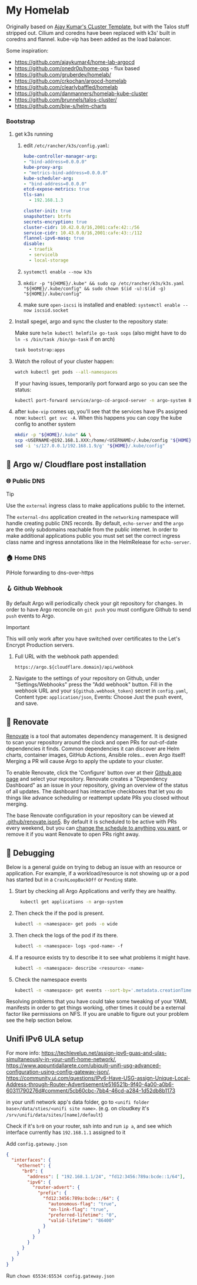 # My Homelab

Originally based on [Ajay Kumar's CLuster Template](https://github.com/ajaykumar4/cluster-template), but with the Talos stuff stripped out. Cilium and coredns have been replaced with k3s' built in coredns and flannel. kube-vip has been added as the load balancer.

Some inspiration:
- https://github.com/ajaykumar4/home-lab-argocd
- https://github.com/onedr0p/home-ops - flux based
- https://github.com/gruberdev/homelab/
- https://github.com/crkochan/argocd-homelab
- https://github.com/clearlybaffled/homelab
- https://github.com/danmanners/homelab-kube-cluster
- https://github.com/brunnels/talos-cluster/
- https://github.com/bjw-s/helm-charts

### Bootstrap

1) get k3s running

    1) edit `/etc/rancher/k3s/config.yaml`:
        ```yaml
        kube-controller-manager-arg:
        - "bind-address=0.0.0.0"
        kube-proxy-arg:
        - "metrics-bind-address=0.0.0.0"
        kube-scheduler-arg:
        - "bind-address=0.0.0.0"
        etcd-expose-metrics: true
        tls-san:
          - 192.168.1.3

        cluster-init: true
        snapshotter: btrfs
        secrets-encryption: true
        cluster-cidr: 10.42.0.0/16,2001:cafe:42::/56
        service-cidr: 10.43.0.0/16,2001:cafe:43::/112
        flannel-ipv6-masq: true
        disable:
          - traefik
          - servicelb
          - local-storage
        ```

    1) `systemctl enable --now k3s`
    1) `mkdir -p "${HOME}/.kube" && sudo cp /etc/rancher/k3s/k3s.yaml "${HOME}/.kube/config" && sudo chown $(id -u):$(id -g) "${HOME}/.kube/config"`
    1) make sure `open-iscsi` is installed and enabled: `systemctl enable --now iscsid.socket`

1) Install spegel, argo and sync the cluster to the repository state:

    Make sure `helm kubectl helmfile go-task sops` (also might have to do `ln -s /bin/task /bin/go-task` if on arch)

    ```sh
    task bootstrap:apps
    ```

1) Watch the rollout of your cluster happen:

    ```sh
    watch kubectl get pods --all-namespaces
    ```

    If your having issues, temporarily port forward argo so you can see the status:

    ```sh
    kubectl port-forward service/argo-cd-argocd-server -n argo-system 8080:443 --address '0.0.0.0' &
    ```


1) after `kube-vip` comes up, you'll see that the services have IPs assigned now: `kubectl get svc -A`. When this happens you can copy the kube config to another system

    ```sh
    mkdir -p "${HOME}/.kube" && \
    scp <USERNAME>@192.168.1.XXX:/home/<USERNAME>/.kube/config "${HOME}/.kube/config" && \
    sed -i 's/127.0.0.1/192.168.1.9/g' "${HOME}/.kube/config"
    ```

## 📣 Argo w/ Cloudflare post installation

### 🌐 Public DNS

> [!TIP]
> Use the `external` ingress class to make applications public to the internet.

The `external-dns` application created in the `networking` namespace will handle creating public DNS records. By default, `echo-server` and the `argo` are the only subdomains reachable from the public internet. In order to make additional applications public you must set set the correct ingress class name and ingress annotations like in the HelmRelease for `echo-server`.

### 🏠 Home DNS

PiHole forwarding to dns-over-https

### 🪝 Github Webhook

By default Argo will periodically check your git repository for changes. In order to have Argo reconcile on `git push` you must configure Github to send `push` events to Argo.

> [!IMPORTANT]
> This will only work after you have switched over certificates to the Let's Encrypt Production servers.

1. Full URL with the webhook path appended:
    ```text
    https://argo.${cloudflare.domain}/api/webhook
    ```

2. Navigate to the settings of your repository on Github, under "Settings/Webhooks" press the "Add webhook" button. Fill in the webhook URL and your `${github.webhook_token}` secret in `config.yaml`, Content type: `application/json`, Events: Choose Just the push event, and save.

## 🤖 Renovate

[Renovate](https://www.mend.io/renovate) is a tool that automates dependency management. It is designed to scan your repository around the clock and open PRs for out-of-date dependencies it finds. Common dependencies it can discover are Helm charts, container images, GitHub Actions, Ansible roles... even Argo itself! Merging a PR will cause Argo to apply the update to your cluster.

To enable Renovate, click the 'Configure' button over at their [Github app page](https://github.com/apps/renovate) and select your repository. Renovate creates a "Dependency Dashboard" as an issue in your repository, giving an overview of the status of all updates. The dashboard has interactive checkboxes that let you do things like advance scheduling or reattempt update PRs you closed without merging.

The base Renovate configuration in your repository can be viewed at [.github/renovate.json5](./.github/renovate.json5). By default it is scheduled to be active with PRs every weekend, but you can [change the schedule to anything you want](https://docs.renovatebot.com/presets-schedule), or remove it if you want Renovate to open PRs right away.

## 🐛 Debugging

Below is a general guide on trying to debug an issue with an resource or application. For example, if a workload/resource is not showing up or a pod has started but in a `CrashLoopBackOff` or `Pending` state.

1. Start by checking all Argo Applications and verify they are healthy.

    ```sh
      kubectl get applications -n argo-system
    ```

2. Then check the if the pod is present.

    ```sh
    kubectl -n <namespace> get pods -o wide
    ```

3. Then check the logs of the pod if its there.

    ```sh
    kubectl -n <namespace> logs <pod-name> -f
    ```

4. If a resource exists try to describe it to see what problems it might have.

    ```sh
    kubectl -n <namespace> describe <resource> <name>
    ```

5. Check the namespace events

    ```sh
    kubectl -n <namespace> get events --sort-by='.metadata.creationTimestamp'
    ```

Resolving problems that you have could take some tweaking of your YAML manifests in order to get things working, other times it could be a external factor like permissions on NFS. If you are unable to figure out your problem see the help section below.

## Unifi IPv6 ULA setup

For more info: https://techlevelup.net/assign-ipv6-guas-and-ulas-simultaneously-in-your-unifi-home-network/, https://www.appuntidallarete.com/ubiquiti-unifi-usg-advanced-configuration-using-config-gateway-json/, https://community.ui.com/questions/IPv6-Have-USG-assign-Unique-Local-Address-through-Router-Advertisement/e516521b-9f40-4a00-a0b6-60311790276d#comment/5cb60cbc-7bb4-46cd-a284-1d52db8b1173

in your unifi network app's data folder, go to `<unifi folder base>/data/sties/<unifi site name>`. (e.g. on cloudkey it's `/srv/unifi/data/sites/[name]/default`)

Check if it's `br0` on your router, ssh into and run `ip a`, and see which interface currently has `192.168.1.1` assigned to it

Add `config.gateway.json`
```json
{
  "interfaces": {
    "ethernet": {
      "br0": {
        "address": [ "192.168.1.1/24", "fd12:3456:789a:bcde::1/64"],
        "ipv6": {
          "router-advert": {
            "prefix": {
              "fd12:3456:789a:bcde::/64": {
                "autonomous-flag": "true",
                "on-link-flag": "true",
                "preferred-lifetime": "0",
                "valid-lifetime": "86400"
              }
            }
          }
        }
      }
    }
  }
}
```

Run `chown 65534:65534 config.gateway.json`

